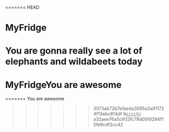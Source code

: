 <<<<<<< HEAD
# MyFridge
You are gonna really see a lot of elephants and wildabeets today
=======
# MyFridgeYou are awesome
=======
You are awesome
>>>>>>> 3073ab72b7e1aeda3095a2a911724f13ebc814df
lkj;j;j;j;lj;j
>>>>>>> a32aee76a5c932fc79d05f9294f15fe9cdf2cc42
